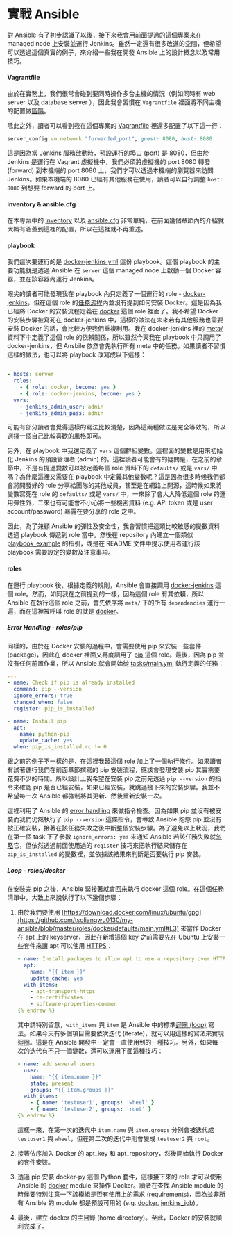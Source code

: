 # 實戰 Ansible

對 Ansible 有了初步認識了以後，接下來我會用前面提過的[這個專案](https://github.com/tsoliangwu0130/my-ansible)來在 managed node 上安裝並運行 Jenkins。雖然一定還有很多改進的空間，但希望可以透過這個真實的例子，來介紹一些我在開發 Ansible 上的設計概念以及常用技巧。

#### Vagrantfile

由於在實務上，我們很常會碰到要同時操作多台主機的情況（例如同時有 web server 以及 database server ），因此我會習慣在 `Vagrantfile` 裡面將不同主機的配置做[區隔](https://www.vagrantup.com/docs/multi-machine/#defining-multiple-machines)。

除此之外，讀者可以看到我在這個專案的 [Vagrantfile](https://github.com/tsoliangwu0130/my-ansible/blob/master/Vagrantfile) 裡還多配置了以下這一行：

```ruby
server_config.vm.network "forwarded_port", guest: 8080, host: 8080
```

這是因為當 Jenkins 服務啟動時，預設運行的埠口 (port) 是 8080，但由於 Jenkins 是運行在 Vagrant 虛擬機中，我們必須將虛擬機的 port 8080 轉發 (forward) 到本機端的 port 8080 上，我們才可以透過本機端的瀏覽器來訪問 Jenkins。如果本機端的 8080 已經有其他服務在使用，讀者可以自行調整 `host: 8080` 到想要 forward 的 port 上。

#### inventory & ansible.cfg

在本專案中的 [inventory](https://github.com/tsoliangwu0130/my-ansible/blob/master/inventory) 以及 [ansible.cfg](https://github.com/tsoliangwu0130/my-ansible/blob/master/ansible.cfg) 非常單純，在前面幾個章節內的介紹就大概有涵蓋到這裡的配置，所以在這裡就不再重述。

#### playbook

我們這次要運行的是 [docker-jenkins.yml](https://github.com/tsoliangwu0130/my-ansible/blob/master/docker-jenkins.yml) 這份 playbook。這個 playbook 的主要功能就是透過 Ansible 在 `server` 這個 managed node 上啟動一個 Docker 容器，並在該容器內運行 Jenkins。

眼尖的讀者可能發現我在 playbook 內只定義了一個運行的 role - [docker-jenkins](https://github.com/tsoliangwu0130/my-ansible/tree/master/roles/docker-jenkins)，但在這個 role 的[任務流程](https://github.com/tsoliangwu0130/my-ansible/blob/master/roles/docker-jenkins/tasks/main.yml)內並沒有提到如何安裝 Docker。這是因為我已經將 Docker 的安裝流程定義在 [docker](https://github.com/tsoliangwu0130/my-ansible/tree/master/roles/docker) 這個 role 裡面了。我不希望 Docker 的安裝步驟被寫死在 docker-jenkins 中，這樣的做法在未來若有其他服務也需要安裝 Docker 的話，會比較方便我們重複利用。我在 docker-jenkins 裡的 [meta/](https://github.com/tsoliangwu0130/my-ansible/blob/master/roles/docker-jenkins/meta/main.yml#L3) 資料下中定義了這個 role 的依賴關係，所以雖然今天我在 playbook 中只調用了 docker-jenkins，但 Ansbile 依然會先執行所有 meta 中的任務。如果讀者不習慣這樣的做法，也可以將 playbook 改寫成以下這樣：

```yml
---
- hosts: server
  roles:
    - { role: docker, become: yes }
    - { role: docker-jenkins, become: yes }
  vars:
    - jenkins_admin_user: admin
    - jenkins_admin_pass: admin
```

可能有部分讀者會覺得這樣的寫法比較清楚，因為這兩種做法是完全等效的，所以選擇一個自己比較喜歡的風格即可。

另外，在 playbook 中我還定義了 `vars` 這個群組變數。這裡面的變數是用來初始化 Jenkins 的預設管理者 (admin) 的。這裡讀者可能會有的疑問是，在之前的章節中，不是有提過變數可以被定義每個 role 資料下的 `defaults/` 或是 `vars/` 中嗎？為什麼這裡又需要在 playbook 中定義其他變數呢？這是因為很多時候我們都會將開發好的 role 分享給團隊的其他成員，甚至是在網路上開源，這時候如果將變數寫死在 role 的 `defaults/` 或是 `vars/` 中，一來除了會大大降低這個 role 的運用彈性外，二來也有可能會不小心將一些機密資料 (e.g. API token 或是 user account/password) 暴露在要分享的 role 之中。

因此，為了兼顧 Ansible 的彈性及安全性，我會習慣把這類比較敏感的變數資料透過 playbook 傳遞到 role 當中。然後在 repository 內建立一個類似 [playbook_example](https://github.com/tsoliangwu0130/my-ansible/blob/master/playbook_example.yml) 的指引，或是在 README 文件中提示使用者運行該 playbook 需要設定的變數及注意事項。

#### roles

在運行 playbook 後，根據定義的規則，Ansible 會直接調用 [docker-jenkins](https://github.com/tsoliangwu0130/my-ansible/tree/master/roles/docker-jenkins) 這個 role。然而，如同我在之前提到的一樣，因為這個 role 有其依賴，所以 Ansible 在執行這個 role 之前，會先依序將 `meta/` 下的所有 `dependencies` 運行一遍，而在這裡被呼叫 role 的就是 [docker](https://github.com/tsoliangwu0130/my-ansible/tree/master/roles/docker)。

##### Error Handling - roles/pip

同樣的，由於在 Docker 安裝的過程中，會需要使用 pip 來安裝一些套件 (package)，因此在 docker 裡面又再度調用了 [pip](https://github.com/tsoliangwu0130/my-ansible/blob/master/roles/pip/tasks/main.yml) 這個 role。最後，因為 pip 並沒有任何前置作業，所以 Ansible 就會開始從 [tasks/main.yml](https://github.com/tsoliangwu0130/my-ansible/blob/master/roles/pip/tasks/main.yml) 執行定義的任務：

```yml
---
- name: Check if pip is already installed
  command: pip --version
  ignore_errors: true
  changed_when: false
  register: pip_is_installed

- name: Install pip
  apt:
    name: python-pip
    update_cache: yes
  when: pip_is_installed.rc != 0
```

跟之前的例子不一樣的是，在這裡我替這個 role 加上了一個執行[條件](http://docs.ansible.com/ansible/latest/playbooks_conditionals.html#the-when-statement)。如果讀者有試著運行我們在前面章節撰寫的 pip 安裝流程，應該會發現安裝 pip 其實需要花費不少的時間。所以設計上我希望在安裝 pip 之前先透過 `pip --version` 的指令來確認 pip 是否已經安裝，如果已經安裝，就跳過接下來的安裝步驟。我並不希望每一次 Ansible 都強制將其更新、然後重新安裝一次。

這裡利用了 Ansible 的 [error handling](http://docs.ansible.com/ansible/latest/playbooks_error_handling.html) 來做指令檢查。因為如果 pip 並沒有被安裝而我們仍然執行了 `pip --version` 這條指令，會導致 Ansible 抱怨 pip 並沒有被正確安裝，接著在該任務失敗之後中斷整個安裝步驟。為了避免以上狀況，我們在第一個 task 下了參數 `ignore_errors: yes` 來通知 Ansible 若該任務失敗就[忽略](http://docs.ansible.com/ansible/latest/playbooks_error_handling.html#ignoring-failed-commands)它，但依然透過前面使用過的 `register` 技巧來把執行結果儲存在 `pip_is_installed` 的變數裡，並依據該結果來判斷是否要執行 pip 安裝。

##### Loop - roles/docker

在安裝完 pip 之後，Ansible 緊接著就會回來執行 docker 這個 role。在這個任務清單中，大致上來說執行了以下幾個步驟：

1. 由於我們要使用 [https://download.docker.com/linux/ubuntu/gpg](https://github.com/tsoliangwu0130/my-ansible/blob/master/roles/docker/defaults/main.yml#L3) 來當作 Docker 在 apt 上的 keyserver，因此在新增這個 key 之前需要先在 Ubuntu 上安裝一些套件來讓 apt 可以使用 [HTTPS](https://en.wikipedia.org/wiki/HTTPS)：

    ```yml {% raw %}
    - name: Install packages to allow apt to use a repository over HTTPS
      apt:
        name: "{{ item }}"
        update_cache: yes
      with_items:
        - apt-transport-https
        - ca-certificates
        - software-properties-common
    {% endraw %}
    ```

    其中請特別留意，`with_items` 與 `item` 是 Ansible 中的標準[迴圈 (loop)](http://docs.ansible.com/ansible/latest/playbooks_loops.html#standard-loops) 寫法。如果今天有多個項目需要依次迭代 (iterate)，就可以用這樣的寫法來實現迴圈。這是在 Ansible 開發中一定會一直使用到的一種技巧。另外，如果每一次的迭代有不只一個變數，還可以運用下面這種技巧：

    ```yml {% raw %}
    - name: add several users
      user:
        name: "{{ item.name }}"
        state: present
        groups: "{{ item.groups }}"
      with_items:
        - { name: 'testuser1', groups: 'wheel' }
        - { name: 'testuser2', groups: 'root' }
    {% endraw %}
    ```

    這樣一來，在第一次的迭代中 `item.name` 與 `item.groups` 分別會被迭代成 `testuser1` 與 `wheel`，但在第二次的迭代中則會變成 `testuser2` 與 `root`。

2. 接著依序加入 Docker 的 apt_key 和 apt_repository，然後開始執行 Docker 的套件安裝。
3. 透過 pip 安裝 docker-py 這個 Python 套件，這樣接下來的 role 才可以使用 Ansible 的 [docker](http://docs.ansible.com/ansible/latest/docker_module.html) module 來操作 Docker。讀者在查找 Ansible module 的時候要特別注意一下該模組是否有使用上的需求 (requirements)，因為並非所有 Ansible 的 module 都是預設可用的 (e.g. [docker](http://docs.ansible.com/ansible/latest/docker_module.html), [jenkins_job](http://docs.ansible.com/ansible/latest/jenkins_job_module.html))。
4. 最後，建立 docker 的主目錄 (home directory)。至此，Docker 的安裝就順利完成了。
